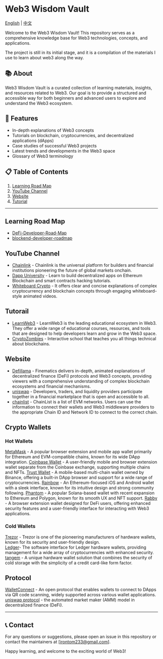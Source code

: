 # Web3 Wisdom Vault

[English](./README.md) | [中文](./README_CN.md)

Welcome to the Web3 Wisdom Vault! This repository serves as a comprehensive knowledge base for Web3 technologies, concepts, and applications.

The project is still in its initial stage, and it is a compilation of the materials I use to learn about web3 along the way.

## 📚 About
Web3 Wisdom Vault is a curated collection of learning materials, insights, and resources related to Web3. Our goal is to provide a structured and accessible way for both beginners and advanced users to explore and understand the Web3 ecosystem.

## 🌟 Features
- In-depth explanations of Web3 concepts
- Tutorials on blockchain, cryptocurrencies, and decentralized applications (dApps)
- Case studies of successful Web3 projects
- Latest trends and developments in the Web3 space
- Glossary of Web3 terminology

## 📋 Table of Contents

1. [Learning Road Map](#Learning-Road-Map)
2. [YouTube Channel](#YouTube-Channel)
3. [Website](#Website)
4. [Tutorial](#Tutorail)

---
## Learning Road Map 
- [DeFi-Developer-Road-Map](https://github.com/OffcierCia/DeFi-Developer-Road-Map?tab=readme-ov-file)
- [blockend-developer-roadmap](https://github.com/Envoy-VC/blockend-developer-roadmap)

## YouTube Channel

- [Chainlink](https://www.youtube.com/c/chainlink/playlists) - Chainlink is the universal platform for builders and financial institutions pioneering the future of global markets onchain.
- [Dapp University](https://youtube.com/c/DappUniversity) - Learn to build decentralized apps on Ethereum Blockchain and smart contracts hacking tutorials.
- [Whiteboard Crypto](https://www.youtube.com/@WhiteboardCrypto/featured) - It offers clear and concise explanations of complex cryptocurrency and blockchain concepts through engaging whiteboard-style animated videos.

## Tutorail
- [LearnWeb3](https://learnweb3.io/) - LearnWeb3 is the leading educational ecosystem in Web3. They offer a wide range of educational courses, resources, and tools that are designed to help developers learn and grow in the Web3 space.
- [CryptoZombies](https://cryptozombies.io) - Interactive school that teaches you all things technical about blockchains.

## Website

- [Defillama](https://defillama.com/) - Finematics delivers in-depth, animated explanations of decentralized finance (DeFi) protocols and Web3 concepts, providing viewers with a comprehensive understanding of complex blockchain ecosystems and financial mechanisms.
- [uniswap](https://uniswap.org/) - Developers, traders, and liquidity providers participate together in a financial marketplace that is open and accessible to all.
- [chainlist](https://chainlist.org/) - ChainList is a list of EVM networks. Users can use the information to connect their wallets and Web3 middleware providers to the appropriate Chain ID and Network ID to connect to the correct chain.

## Crypto Wallets

### Hot Wallets
[MetaMask](https://metamask.io/) - A popular browser extension and mobile app wallet primarily for Ethereum and EVM-compatible chains, known for its wide DApp integration.
[Coinbase Wallet](https://www.coinbase.com/) - A user-friendly mobile and browser extension wallet separate from the Coinbase exchange, supporting multiple chains and NFTs.
[Trust Wallet](https://trustwallet.com/) - A mobile-based multi-chain wallet owned by Binance, offering a built-in DApp browser and support for a wide range of cryptocurrencies.
[Rainbow](https://rainbow.me/) - An Ethereum-focused iOS and Android wallet with a sleek interface, known for its intuitive design and strong community following.
[Phantom](https://phantom.app/) - A popular Solana-based wallet with recent expansion to Ethereum and Polygon, known for its smooth UX and NFT support.
[Rabby](https://rabby.io/) - A browser extension wallet designed for DeFi users, offering enhanced security features and a user-friendly interface for interacting with Web3 applications.

### Cold Wallets
[Trezor](https://trezor.io/) - Trezor is one of the pioneering manufacturers of hardware wallets, known for its security and user-friendly design.  
[Ledger](https://www.ledger.com/)- The software interface for Ledger hardware wallets, providing management for a wide array of cryptocurrencies with enhanced security.
[tangem](https://tangem.com/en/) - A unique hardware wallet solution that combines the security of cold storage with the simplicity of a credit card-like form factor.

## Protocol

[WalletConnect](https://walletconnect.com/) - An open protocol that enables wallets to connect to DApps via QR code scanning, widely supported across various wallet applications.
[uniswap protocol](https://uniswap.org/) - the automated market maker (AMM) model in decentralized finance (DeFi).

---
## 📞 Contact
For any questions or suggestions, please open an issue in this repository or contact the maintainers at [irontom233@gmail.com].

Happy learning, and welcome to the exciting world of Web3!



